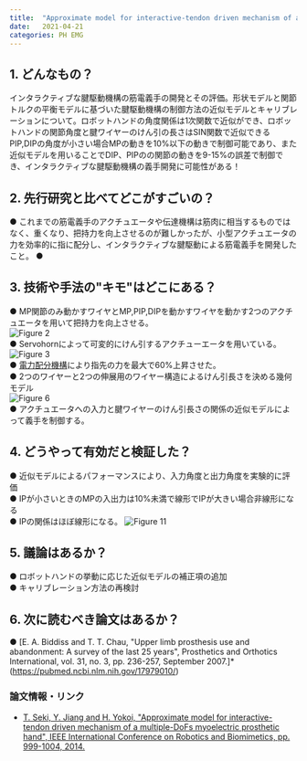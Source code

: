 ```yaml
---
title:  "Approximate model for interactive-tendon driven mechanism of a multiple-DoFs myoelectric prosthetic hand"
date:   2021-04-21
categories: PH EMG
---
```


## 1. どんなもの？
インタラクティブな腱駆動機構の筋電義手の開発とその評価。形状モデルと関節トルクの平衡モデルに基づいた腱駆動機構の制御方法の近似モデルとキャリブレーションについて。ロボットハンドの角度関係は1次関数で近似ができ、ロボットハンドの関節角度と腱ワイヤーのけん引の長さはSIN関数で近似できるPIP,DIPの角度が小さい場合MPの動きを10%以下の動きで制御可能であり、また近似モデルを用いることでDIP、PIPのの関節の動きを9-15%の誤差で制御でき、インタラクティブな腱駆動機構の義手開発に可能性がある！
　
## 2. 先行研究と比べてどこがすごいの？
 ●  これまでの筋電義手のアクチュエータや伝達機構は筋肉に相当するものではなく、重くなり、把持力を向上させるのが難しかったが、小型アクチュエータの力を効率的に指に配分し、インタラクティブな腱駆動による筋電義手を開発したこと。
 ●　
## 3. 技術や手法の"キモ"はどこにある？
 ● MP関節のみ動かすワイヤとMP,PIP,DIPを動かすワイヤを動かす2つのアクチュエータを用いて把持力を向上させる。  
 ![Figure 2]()  
 ● Servohornによって可変的にけん引するアクチューエータを用いている。
 ![Figure 3]()  
 ● [電力配分機構](http://www.jslst.org/documents/Conference/2011/html/pdf/paper_178.pdf)により指先の力を最大で60%上昇させた。  
 ● 2つのワイヤーと2つの伸展用のワイヤー構造によるけん引長さを決める幾何モデル  
 ![Figure 6]()  
 ● アクチュエータへの入力と腱ワイヤーのけん引長さの関係の近似モデルによって義手を制御する。 
 


## 4. どうやって有効だと検証した？
 ● 近似モデルによるパフォーマンスにより、入力角度と出力角度を実験的に評価  
 ● IPが小さいときのMPの入出力は10%未満で線形でIPが大きい場合非線形になる  
 ● IPの関係はほぼ線形になる。
 ![Figure 11]()  
  

## 5. 議論はあるか？
 ● ロボットハンドの挙動に応じた近似モデルの補正項の追加  
 ● キャリブレーション方法の再検討  
   
## 6. 次に読むべき論文はあるか？
 ● [E. A. Biddiss and T. T. Chau, "Upper limb prosthesis use and abandonment: A survey of the last 25 years", Prosthetics and Orthotics International, vol. 31, no. 3, pp. 236-257, September 2007.]*(https://pubmed.ncbi.nlm.nih.gov/17979010/)

### 論文情報・リンク

- [T. Seki, Y. Jiang and H. Yokoi, "Approximate model for interactive-tendon driven mechanism of a multiple-DoFs myoelectric prosthetic hand", IEEE International Conference on Robotics and Biomimetics, pp. 999-1004, 2014.](https://ieeexplore.ieee.org/document/7090463#sec5)
